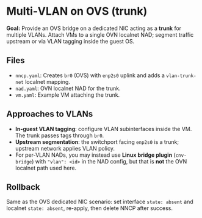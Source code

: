 # Multi‑VLAN on OVS (trunk)

**Goal:** Provide an OVS bridge on a dedicated NIC acting as a **trunk** for multiple VLANs.
Attach VMs to a single OVN localnet NAD; segment traffic upstream or via VLAN tagging inside the guest OS.

## Files

- `nncp.yaml`: Creates `br0` (OVS) with `enp2s0` uplink and adds a `vlan-trunk-net` localnet mapping.
- `nad.yaml`: OVN localnet NAD for the trunk.
- `vm.yaml`: Example VM attaching the trunk.

## Approaches to VLANs

- **In-guest VLAN tagging**: configure VLAN subinterfaces inside the VM. The trunk passes tags through `br0`.
- **Upstream segmentation**: the switchport facing `enp2s0` is a trunk; upstream network applies VLAN policy.
- For per‑VLAN NADs, you may instead use **Linux bridge plugin** (`cnv-bridge`) with `"vlan": <id>` in the NAD config,
  but that is **not** the OVN localnet path used here.

## Rollback

Same as the OVS dedicated NIC scenario: set interface `state: absent` and localnet `state: absent`, re-apply, then delete NNCP after success.

